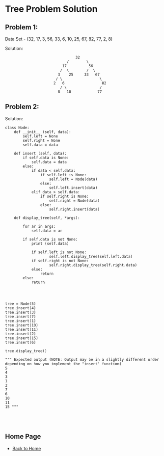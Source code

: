 
# Tree Problem Solution

## Problem 1:

Data Set - (32, 17, 3, 56, 33, 6, 10, 25, 67, 82, 77, 2, 8)

Solution:


                                    32
                                /        \
                              17          56
                             /  \        /  \
                            3    25     33   67
                           / \                 \
                          2   6                 82
                             / \               /
                            8   10            77


## Problem 2:

Solution:

    class Node:
        def __init__ (self, data):
            self.left = None
            self.right = None
            self.data = data

        def insert (self, data):
            if self.data is None:
                self.data = data
            else:
                if data < self.data:
                    if self.left is None:
                        self.left = Node(data)
                    else:
                        self.left.insert(data)
                elif data > self.data:
                    if self.right is None:
                        self.right = Node(data)
                    else:
                        self.right.insert(data)

        def display_tree(self, *args):

            for ar in args:
                self.data = ar

            if self.data is not None:
                print (self.data)
                
                if self.left is not None:
                        self.left.display_tree(self.left.data)
                if self.right is not None:
                        self.right.display_tree(self.right.data)
                else: 
                    return
            else:
                return




    tree = Node(5)
    tree.insert(4)
    tree.insert(3)
    tree.insert(7)
    tree.insert(1)
    tree.insert(10)
    tree.insert(11)
    tree.insert(2)
    tree.insert(15)
    tree.insert(6)

    tree.display_tree()

    """ Expected output (NOTE: Output may be in a slightly different order depending on how you implement the "insert" function)
    5
    4
    3
    1
    2
    7
    6
    10
    11
    15 """


<br>
<br>

## Home Page
- [Back to Home](Tutorial.md)
